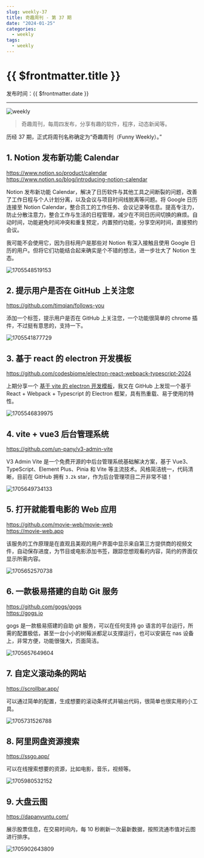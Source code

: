 ```yaml
---
slug: weekly-37
title: 奇趣周刊 - 第 37 期
date: "2024-01-25"
categories:
  - weekly
tags:
  - weekly
---
```


# {{ $frontmatter.title }}

发布时间：{{ $frontmatter.date }}

---

![weekly](https://imgurl.zishu.me/weekly.webp)

> 奇趣周刊，每周四发布，分享有趣的软件，程序，动态新闻等。

历经 37 期，正式将周刊名称确定为“奇趣周刊（Funny Weekly）。”

## 1. Notion 发布新功能 Calendar

https://www.notion.so/product/calendar  
https://www.notion.so/blog/introducing-notion-calendar  

Notion 发布新功能 Calendar，解决了日历软件与其他工具之间断裂的问题，改善了工作日程与个人计划分离，以及会议与项目时间线脱离等问题。将 Google 日历连接至 Notion Calendar，整合员工的工作任务、会议记录等信息。提高专注力，防止分散注意力，整合工作与生活的日程管理，减少在不同日历间切换的麻烦。自动时间，功能避免时间冲突和重复预定，内置预约功能，分享空闲时间，直接预约会议。

我可能不会使用它，因为目标用户是那些对 Notion 有深入接触且使用 Google 日历的用户。但将它们功能结合起来确实是个不错的想法，进一步壮大了 Notion 生态。

![1705548519153](https://imgurl.zishu.me/2024/01/1705548519153.webp)

## 2. 提示用户是否在 GitHub 上关注您

https://github.com/timqian/follows-you

添加一个标签，提示用户是否在 GitHub 上关注您，一个功能很简单的 chrome 插件，不过挺有意思的，支持一下。

![1705541877729](https://imgurl.zishu.me/2024/01/1705541877729.webp)

## 3. 基于 react 的 electron 开发模板

https://github.com/codesbiome/electron-react-webpack-typescript-2024

上期分享一个 [基于 vite 的 electron 开发模板](/blog/weekly-36.html/#2-基于-vite-的-electron-开发模板)，我又在 GitHub 上发现一个基于 React + Webpack + Typescript 的 Electron 框架，具有热重载、易于使用的特性。

![1705546839975](https://imgurl.zishu.me/2024/01/1705546839975.gif)

## 4. vite + vue3 后台管理系统

https://github.com/un-pany/v3-admin-vite

V3 Admin Vite 是一个免费开源的中后台管理系统基础解决方案，基于 Vue3、TypeScript、Element Plus、Pinia 和 Vite 等主流技术。风格简洁统一，代码清晰，目前在 GitHub 拥有 `3.2k` star，作为后台管理项目二开非常不错！

![1705649734133](https://imgurl.zishu.me/2024/01/1705649734133.webp)

## 5. 打开就能看电影的 Web 应用

https://github.com/movie-web/movie-web  
https://movie-web.app  

该服务的工作原理是在直观且美观的用户界面中显示来自第三方提供商的视频文件，自动保存进度，为节目或电影添加书签，跟踪您想观看的内容，简约的界面仅显示所需内容。

![1705652570738](https://imgurl.zishu.me/2024/01/1705652570738.webp)

## 6. 一款极易搭建的自助 Git 服务

https://github.com/gogs/gogs  
https://gogs.io

gogs 是一款极易搭建的自助 git 服务，可以在任何支持 go 语言的平台运行，所需的配置极低，甚至一台小小的树莓派都足以支撑运行，也可以安装在 nas 设备上，非常方便，功能很强大，页面简洁。

![1705657649604](https://imgurl.zishu.me/2024/01/1705657649604.webp)

## 7. 自定义滚动条的网站

https://scrollbar.app/

可以通过简单的配置，生成想要的滚动条样式并输出代码，很简单也很实用的小工具。

![1705731526788](https://imgurl.zishu.me/2024/01/1705731526788.webp)

## 8. 阿里网盘资源搜索

https://ssgo.app/

可以在线搜索想要的资源，比如电影，音乐，视频等。

![1705980532152](https://imgurl.zishu.me/2024/01/1705980532152.webp)

## 9. 大盘云图

https://dapanyuntu.com/

展示股票信息，在交易时间内，每 10 秒刷新一次最新数据，按照流通市值对云图进行排序。

![1705902643809](https://imgurl.zishu.me/2024/01/1705902643809.webp)
